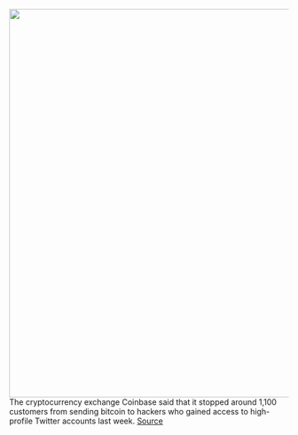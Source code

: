 <img src='https://cdn.vox-cdn.com/thumbor/eIvhl1CBsV-7-ZR1fhZj1lcAooU=/0x0:2040x1360/1200x800/filters:focal(857x517:1183x843)/cdn.vox-cdn.com/uploads/chorus_image/image/67082238/acastro_200715_1777_twitter_0002.0.0.jpg' width='700px' /><br/>
The cryptocurrency exchange Coinbase said that it stopped around 1,100 customers from sending bitcoin to hackers who gained access to high-profile Twitter accounts last week.
<a href='https://www.theverge.com/2020/7/20/21331499/coinbase-twitter-hack-elon-musk-bill-gates-joe-biden-bitcoin-scam'> Source <a/>